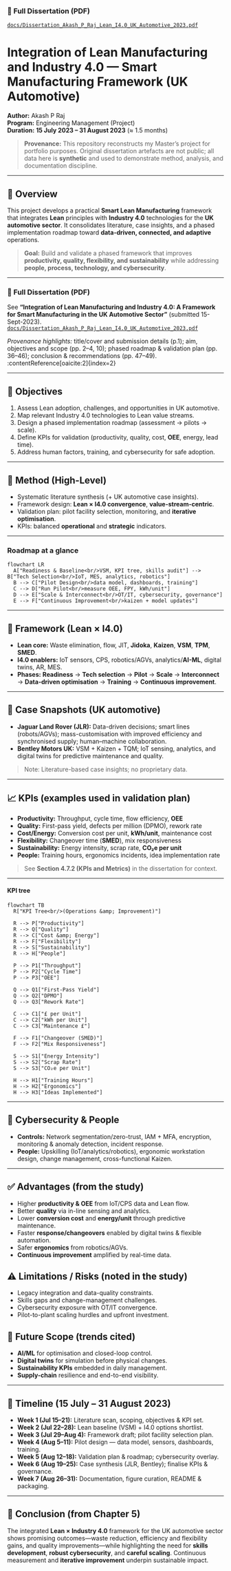 ### 📄 Full Dissertation (PDF)
[`docs/Dissertation_Akash_P_Raj_Lean_I4.0_UK_Automotive_2023.pdf`](docs/Dissertation_Akash_P_Raj_Lean_I4.0_UK_Automotive_2023.pdf)

# Integration of Lean Manufacturing and Industry 4.0 — Smart Manufacturing Framework (UK Automotive)

**Author:** Akash P Raj  
**Program:** Engineering Management (Project)  
**Duration:** **15 July 2023 – 31 August 2023** (≈ 1.5 months)

> **Provenance:** This repository reconstructs my Master’s project for portfolio purposes. Original dissertation artefacts are not public; all data here is **synthetic** and used to demonstrate method, analysis, and documentation discipline.

---

## 📌 Overview
This project develops a practical **Smart Lean Manufacturing** framework that integrates **Lean** principles with **Industry 4.0** technologies for the **UK automotive sector**. It consolidates literature, case insights, and a phased implementation roadmap toward **data-driven, connected, and adaptive** operations.

> **Goal:** Build and validate a phased framework that improves **productivity, quality, flexibility, and sustainability** while addressing **people, process, technology, and cybersecurity**.

---

### 📄 Full Dissertation (PDF)
See **“Integration of Lean Manufacturing and Industry 4.0: A Framework for Smart Manufacturing in the UK Automotive Sector”** (submitted 15-Sept-2023).  
[`docs/Dissertation_Akash_P_Raj_Lean_I4.0_UK_Automotive_2023.pdf`](docs/Dissertation_Akash_P_Raj_Lean_I4.0_UK_Automotive_2023.pdf)

*Provenance highlights:* title/cover and submission details (p.1); aim, objectives and scope (pp. 2–4, 10); phased roadmap & validation plan (pp. 36–46); conclusion & recommendations (pp. 47–49). :contentReference[oaicite:2]{index=2}

---

## 🎯 Objectives
1. Assess Lean adoption, challenges, and opportunities in UK automotive.  
2. Map relevant Industry 4.0 technologies to Lean value streams.  
3. Design a phased implementation roadmap (assessment → pilots → scale).  
4. Define KPIs for validation (productivity, quality, cost, **OEE**, energy, lead time).  
5. Address human factors, training, and cybersecurity for safe adoption.

---

## 🧭 Method (High-Level)
- Systematic literature synthesis (+ UK automotive case insights).  
- Framework design: **Lean × I4.0 convergence**, **value-stream-centric**.  
- Validation plan: pilot facility selection, monitoring, and **iterative optimisation**.  
- KPIs: balanced **operational** and **strategic** indicators.

---

### Roadmap at a glance
```mermaid
flowchart LR
  A["Readiness & Baseline<br/>VSM, KPI tree, skills audit"] --> B["Tech Selection<br/>IoT, MES, analytics, robotics"]
  B --> C["Pilot Design<br/>data model, dashboards, training"]
  C --> D["Run Pilot<br/>measure OEE, FPY, kWh/unit"]
  D --> E["Scale & Interconnect<br/>OT/IT, cybersecurity, governance"]
  E --> F["Continuous Improvement<br/>kaizen + model updates"]
```

---

## 🧩 Framework (Lean × I4.0)
- **Lean core:** Waste elimination, flow, JIT, **Jidoka**, **Kaizen**, **VSM**, **TPM**, **SMED**.  
- **I4.0 enablers:** IoT sensors, CPS, robotics/AGVs, analytics/**AI-ML**, digital twins, AR, MES.  
- **Phases:** **Readiness** → **Tech selection** → **Pilot** → **Scale** → **Interconnect** → **Data-driven optimisation** → **Training** → **Continuous improvement**.

---

## 🧪 Case Snapshots (UK automotive)
- **Jaguar Land Rover (JLR):** Data-driven decisions; smart lines (robots/AGVs); mass-customisation with improved efficiency and synchronised supply; human–machine collaboration.  
- **Bentley Motors UK:** VSM + Kaizen + TQM; IoT sensing, analytics, and digital twins for predictive maintenance and quality.

> Note: Literature-based case insights; no proprietary data.

---

## 📈 KPIs (examples used in validation plan)
- **Productivity:** Throughput, cycle time, flow efficiency, **OEE**  
- **Quality:** First-pass yield, defects per million (DPMO), rework rate  
- **Cost/Energy:** Conversion cost per unit, **kWh/unit**, maintenance cost  
- **Flexibility:** Changeover time (**SMED**), mix responsiveness  
- **Sustainability:** Energy intensity, scrap rate, **CO₂e per unit**  
- **People:** Training hours, ergonomics incidents, idea implementation rate

> See **Section 4.7.2 (KPIs and Metrics)** in the dissertation for context.

---

#### KPI tree
```mermaid
flowchart TB
  R["KPI Tree<br/>(Operations &amp; Improvement)"]

  R --> P["Productivity"]
  R --> Q["Quality"]
  R --> C["Cost &amp; Energy"]
  R --> F["Flexibility"]
  R --> S["Sustainability"]
  R --> H["People"]

  P --> P1["Throughput"]
  P --> P2["Cycle Time"]
  P --> P3["OEE"]

  Q --> Q1["First-Pass Yield"]
  Q --> Q2["DPMO"]
  Q --> Q3["Rework Rate"]

  C --> C1["£ per Unit"]
  C --> C2["kWh per Unit"]
  C --> C3["Maintenance £"]

  F --> F1["Changeover (SMED)"]
  F --> F2["Mix Responsiveness"]

  S --> S1["Energy Intensity"]
  S --> S2["Scrap Rate"]
  S --> S3["CO₂e per Unit"]

  H --> H1["Training Hours"]
  H --> H2["Ergonomics"]
  H --> H3["Ideas Implemented"]
```

---

## 🔐 Cybersecurity & People
- **Controls:** Network segmentation/zero-trust, IAM + MFA, encryption, monitoring & anomaly detection, incident response.  
- **People:** Upskilling (IoT/analytics/robotics), ergonomic workstation design, change management, cross-functional Kaizen.

---

## ✅ Advantages (from the study)
- Higher **productivity & OEE** from IoT/CPS data and Lean flow.  
- Better **quality** via in-line sensing and analytics.  
- Lower **conversion cost** and **energy/unit** through predictive maintenance.  
- Faster **response/changeovers** enabled by digital twins & flexible automation.  
- Safer **ergonomics** from robotics/AGVs.  
- **Continuous improvement** amplified by real-time data.

## ⚠️ Limitations / Risks (noted in the study)
- Legacy integration and data-quality constraints.  
- Skills gaps and change-management challenges.  
- Cybersecurity exposure with OT/IT convergence.  
- Pilot-to-plant scaling hurdles and upfront investment.

## 🔭 Future Scope (trends cited)
- **AI/ML** for optimisation and closed-loop control.  
- **Digital twins** for simulation before physical changes.  
- **Sustainability KPIs** embedded in daily management.  
- **Supply-chain** resilience and end-to-end visibility.

---

## 📅 Timeline (15 July – 31 August 2023)
- **Week 1 (Jul 15–21):** Literature scan, scoping, objectives & KPI set.  
- **Week 2 (Jul 22–28):** Lean baseline (VSM) + I4.0 options shortlist.  
- **Week 3 (Jul 29–Aug 4):** Framework draft; pilot facility selection plan.  
- **Week 4 (Aug 5–11):** Pilot design — data model, sensors, dashboards, training.  
- **Week 5 (Aug 12–18):** Validation plan & roadmap; cybersecurity overlay.  
- **Week 6 (Aug 19–25):** Case synthesis (JLR, Bentley); finalise KPIs & governance.  
- **Week 7 (Aug 26–31):** Documentation, figure curation, README & packaging.

---

## 🧾 Conclusion (from Chapter 5)
The integrated **Lean × Industry 4.0** framework for the UK automotive sector shows promising outcomes—waste reduction, efficiency and flexibility gains, and quality improvements—while highlighting the need for **skills development**, **robust cybersecurity**, and **careful scaling**. Continuous measurement and **iterative improvement** underpin sustainable impact.
